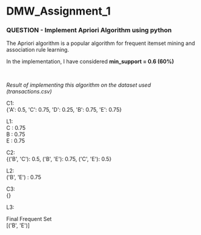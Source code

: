 # DMW_Assignment_1

### QUESTION - Implement Apriori Algorithm using python  

The Apriori algorithm is a popular algorithm for frequent itemset mining and association rule learning.  

In the implementation, I have considered **min_support = 0.6 (60%)**  
 
<br>
 
*Result of implementing this algorithm on the dataset used (transactions.csv)*  

C1:  
{'A': 0.5, 'C': 0.75, 'D': 0.25, 'B': 0.75, 'E': 0.75}  
  
L1:  
C : 0.75  
B : 0.75  
E : 0.75  
  
C2:  
{('B', 'C'): 0.5, ('B', 'E'): 0.75, ('C', 'E'): 0.5}  
  
L2:  
('B', 'E') : 0.75  
  
C3:  
{}  
  
L3:  
  
Final Frequent Set  
[('B', 'E')]
